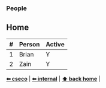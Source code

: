 ### People

## Home
\# | Person | Active                                                                                              
-- | ------ | ------------------------------------------------
1  | Brian  | Y
2  | Zain   | Y

**[⬅ cseco](#http://github.com/cseco/cseco/tree/dev)** | **[⬅ internal](#http://github.com/cseco/cseco/tree/dev/internal)** | **[⬆ back home](#home)** |
